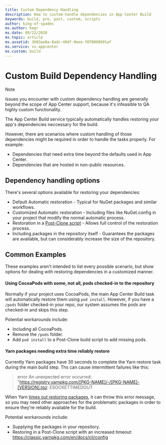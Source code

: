 ```yaml
---
title: Custom Dependency Handling
description: How to custom-handle dependencies in App Center Build
keywords: build, pre, post, custom, scripts
author: king-of-spades
ms.author: kegr
ms.date: 09/22/2020
ms.topic: article
ms.assetid: 3603ae8a-8adc-49df-9eee-f078008691af
ms.service: vs-appcenter
ms.custom: build
---
```


# Custom Build Dependency Handling
> [!NOTE] 
> Issues you encounter with custom dependency handling are generally beyond the scope of App Center support, because it's infeasible to QA highly custom functionality.

The App Center Build service typically automatically handles restoring your app's dependencies neccessary for the build. 

However, there are scenarios where custom handling of those dependencies might be required in order to handle the tasks properly. For example:

- Dependencies that need extra time beyond the defaults used in App Center.
- Dependencies that are hosted in non-public resources. 

## Dependency handling options
There's several options available for restoring your dependencies:

- Default Automatic restoration - Typical for NuGet packages and similar workflows.
- Customized Automatic restoration - Including files like NuGet.config in your project that modify the normal automatic process.
- Restoration in a [Post-Clone script](~/build/custom/scripts/) - Allows full control of the restoration process. 
- Including packages in the repository itself - Guarantees the packages are available, but can considerably increase the size of the repository. 

## Common Examples
These examples aren't intended to list every possible scenario, but show options for dealing with restoring dependencies in a customized manner.

#### Using CocoaPods with some, not all, pods checked-in to the repository
Normally if your project uses CocoaPods, the main App Center Build task will automatically restore them using `pod install`. However, if you have a `/pods` folder checked-in your repo, our system assumes the pods are checked-in and skips this step. 

Potential workarounds include:
- Including all CocoaPods.
- Remove the `/pods` folder. 
- Add `pod install` to a Post-Clone build script to add missing pods.

#### Yarn packages needing extra time reliably restore
Currently Yarn packages have 30 seconds to complete the Yarn restore task during the main build step. Ths can cause intermittent failures like this:
> error An unexpected error occurred: "https://registry.yarnpkg.com/[PKG-NAME]/-/[PKG-NAME]-[VERSION].tgz: ESOCKETTIMEDOUT

When Yarn [times out restoring packages](https://stackoverflow.com/a/51508426/3757150), it can throw this error message, so you may need other approaches for the problematic packages in order to ensure they're reliably available for the build. 

Potential workarounds include:
- Supplying the packages in your repository.
- Restoring in a Post-Clone script with an increased timeout: https://classic.yarnpkg.com/en/docs/cli/config

